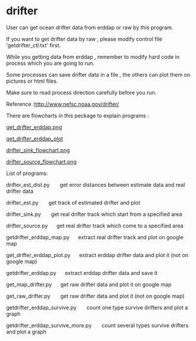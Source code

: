 drifter
=========
User can get ocean drifter data from erddap or raw by this program. 

If you want to get drifter data by raw , please modify control file 'getdrifter_ctl.txt' first. 

While you getting data from erddap , remember to modify hard code in process which you are going to run.

Some processes can save drifter data in a file , the others can plot them on pictures or html files.

Make sure to read process direction carefully before you run.

Reference :http://www.nefsc.noaa.gov/drifter/

There are flowcharts in this peckage to explain programs :

<a href="https://github.com/xhx509/drifter/blob/master/get_drifter_erddap.png">get_drifter_erddap.png</a>

<a href="https://github.com/xhx509/drifter/blob/master/get_drifter_erddap_plot">get_drifter_erddap_plot</a>

<a href="https://github.com/xhx509/drifter/blob/master/drifter_sink_flowchart.png">drifter_sink_flowchart.png</a>

<a href="https://github.com/xhx509/drifter/blob/master/drifter_source_flowchart.png">drifter_source_flowchart.png</a>




List of programs:



drifter_est_dist.py &nbsp;&nbsp;&nbsp;&nbsp;&nbsp; get error distances between estimate data and real drifter data

drifter_est.py &nbsp;&nbsp;&nbsp;&nbsp;&nbsp; get track of estimated drifter and plot

drifter_sink.py &nbsp;&nbsp;&nbsp;&nbsp;&nbsp; get real drifter track which start from a specified area

drifter_source.py&nbsp;&nbsp;&nbsp;&nbsp;&nbsp;  get real drifter track which come to a specified area

getdrifter_erddap_map.py&nbsp;&nbsp;&nbsp;&nbsp;&nbsp;  extract real drifter track and plot on google map

get_drifter_erddap_plot.py&nbsp;&nbsp;&nbsp;&nbsp;&nbsp;  extract erddap drifter data and plot it (not on google map)

getdrifter_erddap.py&nbsp;&nbsp;&nbsp;&nbsp;&nbsp;  extract erddap drifter data and save it

get_map_drifter.py&nbsp;&nbsp;&nbsp;&nbsp;&nbsp;  get raw drifter data and plot it on google map

get_raw_drifter.py &nbsp;&nbsp;&nbsp;&nbsp;&nbsp; get raw drifter data and plot it (not on google map)

getdrifter_erddap_survive.py  &nbsp;&nbsp;&nbsp;&nbsp;&nbsp;  count one type survive drifters and plot a graph

getdrifter_erddap_survive_more.py &nbsp;&nbsp;&nbsp;&nbsp;&nbsp;  count several types survive drifters and plot a graph
